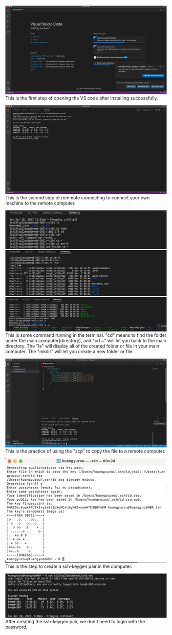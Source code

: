 ![Image](openVScode.png)
This is the first step of opening the VS code after installing successfully. 

![Image](RemoteConnect.png)
This is the second step of remmote connecting to connect your own machine to the remote computer.

![Image](Command1.png)
![Image](Command2.png)
![Image](Command3.png)
This is some command running in the terminal. "cd" means to find the folder under the main computer(directory), and "cd ~" will let you back to the main directory. The "ls" will display all of the created folder or file in your main computer. The "mkdir" will let you create a new folder or file. 


![Image](CopyFile.png)
This is the practice of using the "scp" to copy the file to a remote computer.

![Image](sshkeygen.png)
This is the step to create a ssh-keygen pair in the computer. 

![Image](NoPasswordlogin.png)
After creating the ssh-keygen pair, we don't need to login with the password. 


